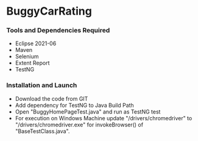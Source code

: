 # BuggyCarRating

### Tools and Dependencies Required

- Eclipse 2021-06
- Maven
- Selenium
- Extent Report
- TestNG

### Installation and Launch

- Download the code from GIT
- Add dependency for TestNG to Java Build Path
- Open "BuggyHomePageTest.java" and run as TestNG test
- For execution on Windows Machine update "/drivers/chromedriver" to "/drivers/chromedriver.exe" for invokeBrowser() of "BaseTestClass.java".